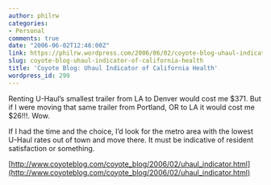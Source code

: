 ```yaml
---
author: philrw
categories:
- Personal
comments: true
date: "2006-06-02T12:46:00Z"
link: https://philrw.wordpress.com/2006/06/02/coyote-blog-uhaul-indicator-of-california-health/
slug: coyote-blog-uhaul-indicator-of-california-health
title: 'Coyote Blog: Uhaul Indicator of California Health'
wordpress_id: 299
---
```


Renting U-Haul’s smallest trailer from LA to Denver would cost me $371. But if I were moving that same trailer from Portland, OR to LA it would cost me $26!!!. Wow.

If I had the time and the choice, I’d look for the metro area with the lowest U-Haul rates out of town and move there. It must be indicative of resident satisfaction or something.

[http://www.coyoteblog.com/coyote_blog/2006/02/uhaul_indicator.html](http://www.coyoteblog.com/coyote_blog/2006/02/uhaul_indicator.html)

